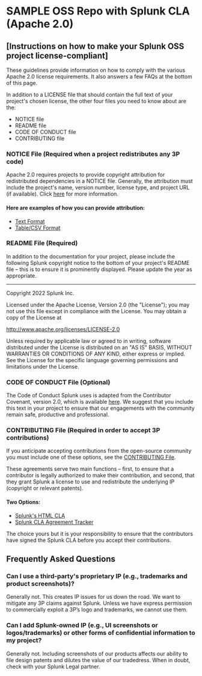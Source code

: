 # SAMPLE OSS Repo with Splunk CLA (Apache 2.0)

## [Instructions on how to make your Splunk OSS project license-compliant]

These guidelines provide information on how to comply with the various Apache 2.0 license requirements. It also answers a few FAQs at the bottom of this page.

In addition to a LICENSE file that should contain the full text of your project's chosen license, the other four files you need to know about are the: 

*  NOTICE file
*  README file
*  CODE OF CONDUCT file
*  CONTRIBUTING file

### NOTICE File (Required when a project redistributes any 3P code)

Apache 2.0 requires projects to provide copyright attribution for redistributed dependencies in a NOTICE file.  Generally, the attribution must include the project's name, version number, license type, and project URL (if available). Click [here](https://infra.apache.org/licensing-howto.html)
for more information.

#### Here are examples of how you can provide attribution:  

* [Text Format](https://github.com/mbunda-splunk/SAMPLE-OSS-Repo-Apache2.0-with-HTML-CLA/blob/main/NOTICE_Option1) 
* [Table/CSV Format](https://github.com/mbunda-splunk/SAMPLE-OSS-Repo-Apache2.0-with-HTML-CLA/blob/main/NOTICE_Option2.csv)


### README File (Required)

In addition to the documentation for your project, please include the following Splunk copyright notice  to the bottom of your project's README file – this is to ensure it is prominently displayed.  Please update the year as appropriate.

_____________
Copyright 2022 Splunk Inc.

Licensed under the Apache License, Version 2.0 (the "License"); 
you may not use this file except in compliance with the License. 
You may obtain a copy of the License at

http://www.apache.org/licenses/LICENSE-2.0

Unless required by applicable law or agreed to in writing, 
software distributed under the License is distributed on an "AS IS" BASIS, 
WITHOUT WARRANTIES OR CONDITIONS OF ANY KIND, either express or implied.
See the License for the specific language governing permissions and limitations under the License.

### CODE OF CONDUCT File (Optional)

The Code of Conduct Splunk uses is adapted from the Contributor Covenant, version 2.0, which is available [here](https://github.com/mbunda-splunk/SAMPLE-OSS-Repo-Apache2.0-with-HTML-CLA/blob/main/CODE_OF_CONDUCT.md). We suggest that you include this text in your project to ensure that our engagements with the community remain safe, productive and professional.

###  CONTRIBUTING File (Required in order to accept 3P contributions)

If you anticipate accepting contributions from the open-source community you must include one of these options, see the [CONTRIBUTING File](https://github.com/mbunda-splunk/SAMPLE-OSS-Repo-Apache2.0-with-HTML-CLA/blob/main/CONTRIBUTING_Sample1.md). 

These agreements serve two main functions – first, to ensure that a contributor is legally authorized to make their contribution, and second, that they grant Splunk a license to use and redistribute the underlying IP (copyright or relevant patents).

#### Two Options: 

* [Splunk's HTML CLA](https://www.splunk.com/en_us/form/contributions.html)
* [Splunk CLA Agreement Tracker](https://github.com/splunk/cla-agreement)

The choice yours but it is your responsibility to ensure that the contributors have signed the Splunk CLA before you accept their contributions.

## Frequently Asked Questions

### Can I use a third-party's proprietary IP (e.g., trademarks and product screenshots)?
Generally not. This creates IP issues for us down the road. We want to mitigate any 3P claims against Splunk. Unless we have express permission to commercially exploit a 3P’s logo and trademarks, we cannot use them.    

### Can I add Splunk-owned IP (e.g., UI screenshots or logos/trademarks) or other forms of confidential information to my project?
Generally not.  Including screenshots of our products affects our ability to file design patents and dilutes the value of our tradedress.  When in         doubt, check with your Splunk Legal partner. 
